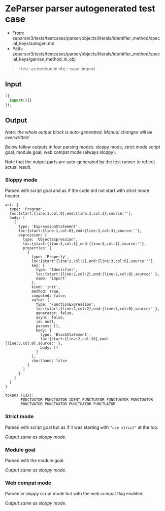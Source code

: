 # ZeParser parser autogenerated test case

- From: zeparser3/tests/testcases/parser/objects/literals/identifier_method/special_keys/autogen.md
- Path: zeparser3/tests/testcases/parser/objects/literals/identifier_method/special_keys/gen/as_method_in_obj

> :: test: as method in obj
> :: case: import

## Input


`````js
({
  import(){}
});
`````

## Output

_Note: the whole output block is auto-generated. Manual changes will be overwritten!_

Below follow outputs in four parsing modes: sloppy mode, strict mode script goal, module goal, web compat mode (always sloppy).

Note that the output parts are auto-generated by the test runner to reflect actual result.

### Sloppy mode

Parsed with script goal and as if the code did not start with strict mode header.

`````
ast: {
  type: 'Program',
  loc:{start:{line:1,col:0},end:{line:3,col:3},source:''},
  body: [
    {
      type: 'ExpressionStatement',
      loc:{start:{line:1,col:0},end:{line:3,col:3},source:''},
      expression: {
        type: 'ObjectExpression',
        loc:{start:{line:1,col:1},end:{line:3,col:1},source:''},
        properties: [
          {
            type: 'Property',
            loc:{start:{line:2,col:2},end:{line:3,col:0},source:''},
            key: {
              type: 'Identifier',
              loc:{start:{line:2,col:2},end:{line:2,col:8},source:''},
              name: 'import'
            },
            kind: 'init',
            method: true,
            computed: false,
            value: {
              type: 'FunctionExpression',
              loc:{start:{line:2,col:2},end:{line:3,col:0},source:''},
              generator: false,
              async: false,
              id: null,
              params: [],
              body: {
                type: 'BlockStatement',
                loc:{start:{line:2,col:10},end:{line:3,col:0},source:''},
                body: []
              }
            },
            shorthand: false
          }
        ]
      }
    }
  ]
}

tokens (11x):
       PUNCTUATOR PUNCTUATOR IDENT PUNCTUATOR PUNCTUATOR PUNCTUATOR
       PUNCTUATOR PUNCTUATOR PUNCTUATOR PUNCTUATOR
`````

### Strict mode

Parsed with script goal but as if it was starting with `"use strict"` at the top.

_Output same as sloppy mode._

### Module goal

Parsed with the module goal.

_Output same as sloppy mode._

### Web compat mode

Parsed in sloppy script mode but with the web compat flag enabled.

_Output same as sloppy mode._
